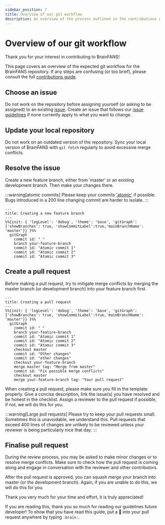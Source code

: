 ```yaml
---
sidebar_position: 7
title: Overview of our git workflow
description: An overview of the process outlined in the contributions guide
---
```


# Overview of our git workflow

Thank you for your interest in contributing to BrainFANS! 

This page covers an overview of the expected git workflow for the BrainFANS
repository. If any steps are confusing (or too brief), please consult the full 
[contributions guide](./_category_.json).

## Choose an issue

Do not work on the repository before assigning yourself (or asking to be 
assigned) to an existing [issue](https://github.com/ejh243/BrainFANS/issues).
Create an issue that follows our 
[issue guidelines](../../User-information/Creating_issues/Good-issue-practices.md) if 
none currently apply to what you want to change.

## Update your local repository

Do not work on an outdated version of the repository. Sync your local version
of BrainFANS with `git fetch` regularly to avoid excessive merge conflicts.

## Resolve the issue

Create a new feature branch, either from 'master' or an existing development
branch. Then make your changes there.

:::warning[atomic commits]
Please keep your commits 
['atomic'](https://en.wikipedia.org/wiki/Atomic_commit) if possible. Bugs
introduced in a 200 line changing commit are harder to isolate.
:::

```mermaid
---
title: Creating a new feature branch
---
%%{init: { 'logLevel': 'debug', 'theme': 'base', 'gitGraph': {'showBranches': true, 'showCommitLabel':true,'mainBranchName': 'master'}} }%%
  gitGraph
    commit id: " "
    branch your-feature-branch
    commit id: "Atomic commit 1"
    commit id: "Atomic commit 2"
    commit id: "Atomic commit 3"
```

## Create a pull request

Before making a pull request, try to mitigate merge conflicts by merging
the master branch (or development branch) into your feature branch first.

```mermaid
---
title: Creating a pull request
---
%%{init: { 'logLevel': 'debug', 'theme': 'base', 'gitGraph': {'showBranches': true, 'showCommitLabel':true,'mainBranchName': 'master'}} }%%
  gitGraph
    commit id: " "
    branch your-feature-branch
    commit id: "Atomic commit 1"
    commit id: "Atomic commit 2"
    commit id: "Atomic commit 3"
    checkout master
    commit id: "Other changes"
    commit id: "other changes"
    checkout your-feature-branch
    merge master tag: "Merge from master"
    commit id: "Fix possible merge conflicts"
    checkout master
    merge your-feature-branch tag: "Your pull request"
```

When creating a pull request, please make sure you fill in the template
properly. Give a concise description, link the issue(s) you have resolved and
be honest in the checklist. Assign a reviewer to the pull request if possible,
if not, we will do this for you.

:::warning[Large pull requests]
Please try to keep your pull requests small. Sometimes this is unavoidable, we
understand this. Pull requests that exceed 400 lines of changes are
unlikely to be reviewed unless your reviewer is being particularly nice that
day.
:::

## Finalise pull request

During the review process, you may be asked to make minor changes or to resolve
merge conflicts. Make sure to check how the pull request is coming along and
engage in conversation with the reviewer and other contributors.

After the pull request is approved, you can squash merge your branch into
master (or the development branch). Again, if you are unable to do this, we
will do this for you.

Thank you very much for your time and effort, it is truly appreciated!

If you are reading this, thank you so much for reading our guidelines future
developer! To show that you have read this guide, put a :brain: into your pull
request anywhere by typing `:brain:`.
